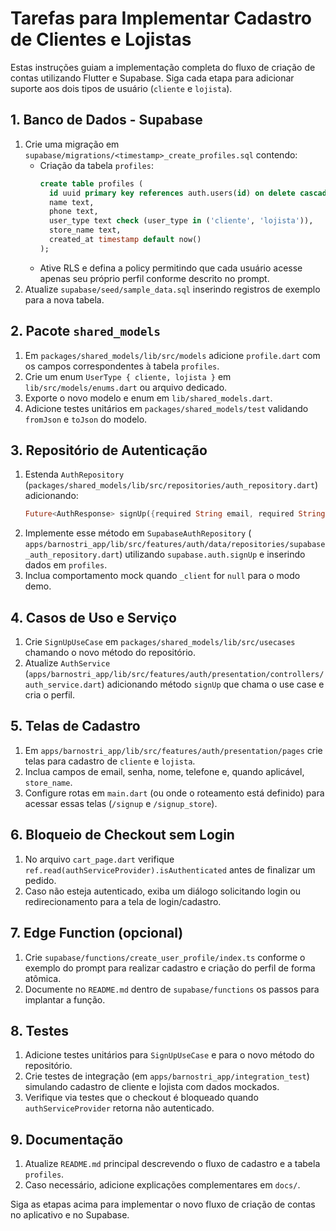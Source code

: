 # Tarefas para Implementar Cadastro de Clientes e Lojistas

Estas instruções guiam a implementação completa do fluxo de criação de contas utilizando Flutter e Supabase. Siga cada etapa para adicionar suporte aos dois tipos de usuário (`cliente` e `lojista`).

## 1. Banco de Dados - Supabase

1. Crie uma migração em `supabase/migrations/<timestamp>_create_profiles.sql` contendo:
   - Criação da tabela `profiles`:
     ```sql
     create table profiles (
       id uuid primary key references auth.users(id) on delete cascade,
       name text,
       phone text,
       user_type text check (user_type in ('cliente', 'lojista')),
       store_name text,
       created_at timestamp default now()
     );
     ```
   - Ative RLS e defina a policy permitindo que cada usuário acesse apenas seu próprio perfil conforme descrito no prompt.
2. Atualize `supabase/seed/sample_data.sql` inserindo registros de exemplo para a nova tabela.

## 2. Pacote `shared_models`

1. Em `packages/shared_models/lib/src/models` adicione `profile.dart` com os campos correspondentes à tabela `profiles`.
2. Crie um enum `UserType { cliente, lojista }` em `lib/src/models/enums.dart` ou arquivo dedicado.
3. Exporte o novo modelo e enum em `lib/shared_models.dart`.
4. Adicione testes unitários em `packages/shared_models/test` validando `fromJson` e `toJson` do modelo.

## 3. Repositório de Autenticação

1. Estenda `AuthRepository` (`packages/shared_models/lib/src/repositories/auth_repository.dart`) adicionando:
   ```dart
   Future<AuthResponse> signUp({required String email, required String password});
   ```
2. Implemente esse método em `SupabaseAuthRepository` (
   `apps/barnostri_app/lib/src/features/auth/data/repositories/supabase_auth_repository.dart`)
   utilizando `supabase.auth.signUp` e inserindo dados em `profiles`.
3. Inclua comportamento mock quando `_client` for `null` para o modo demo.

## 4. Casos de Uso e Serviço

1. Crie `SignUpUseCase` em `packages/shared_models/lib/src/usecases` chamando o novo método do repositório.
2. Atualize `AuthService` (`apps/barnostri_app/lib/src/features/auth/presentation/controllers/auth_service.dart`)
   adicionando método `signUp` que chama o use case e cria o perfil.

## 5. Telas de Cadastro

1. Em `apps/barnostri_app/lib/src/features/auth/presentation/pages` crie telas para cadastro de `cliente` e `lojista`.
2. Inclua campos de email, senha, nome, telefone e, quando aplicável, `store_name`.
3. Configure rotas em `main.dart` (ou onde o roteamento está definido) para acessar essas telas (`/signup` e `/signup_store`).

## 6. Bloqueio de Checkout sem Login

1. No arquivo `cart_page.dart` verifique `ref.read(authServiceProvider).isAuthenticated` antes de finalizar um pedido.
2. Caso não esteja autenticado, exiba um diálogo solicitando login ou redirecionamento para a tela de login/cadastro.

## 7. Edge Function (opcional)

1. Crie `supabase/functions/create_user_profile/index.ts` conforme o exemplo do prompt para realizar cadastro e criação do perfil de forma atômica.
2. Documente no `README.md` dentro de `supabase/functions` os passos para implantar a função.

## 8. Testes

1. Adicione testes unitários para `SignUpUseCase` e para o novo método do repositório.
2. Crie testes de integração (em `apps/barnostri_app/integration_test`) simulando cadastro de cliente e lojista com dados mockados.
3. Verifique via testes que o checkout é bloqueado quando `authServiceProvider` retorna não autenticado.

## 9. Documentação

1. Atualize `README.md` principal descrevendo o fluxo de cadastro e a tabela `profiles`.
2. Caso necessário, adicione explicações complementares em `docs/`.

Siga as etapas acima para implementar o novo fluxo de criação de contas no aplicativo e no Supabase.
